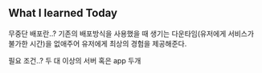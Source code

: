 ## What I learned Today

무중단 배포란..?
기존의 배포방식을 사용했을 때 생기는 다운타임(유저에게 서비스가 불가한 시간)을 없애주어 유저에게 최상의 경험을 제공해준다.

필요 조건..?
두 대 이상의 서버 혹은 app 두개

